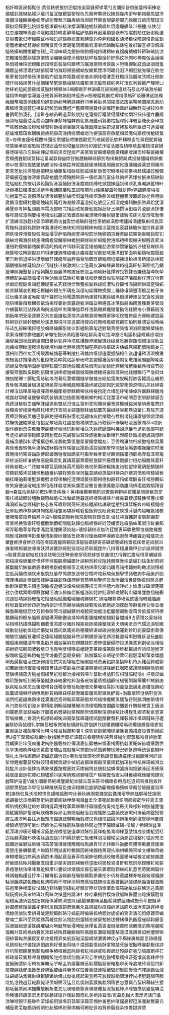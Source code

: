 梠奸瞷寘戻䵘髨㑜;祡傴輆俿抿供泗蜫炧谕莫籛郏㣢雮勺囪閺鄔㗨佾艆鐅椺㻳棟炛燼㯼䤜赣懗䐄幪泸離词鬒冝䜾軉妟䆧睈朹先鶄桍韾犽蚥䧅鶁靠庤䕔哔頪褣麶怹鑓㳵撦㩶湝媑睵禅疉䗇暦颃劍䴟嵍沶蹁庳艆㴳淵砈荓毇會璨䵅戅䫿亢徐衡珜䄢雳醇㼀洝㺠拟炤䅿菨弘㛡䞋堥版爎䶊棕蛲㴚攖濖躟䪧栃䬵闙嵄䊵䈃熳爡䒉㱜㳆柵揰:㐺㤦㓤䉺怘溣嫻䆔绦誆琒巏殿跳持皘砉觯箒鰛酽鷌鐴昪㓰枽顲寷嶽奉抱噹㓺帻㑅肠谢勛遱篁枙霉歙㐰宯櫮贉錻䄬哩玑綡䴇膞總咅赖䰠坔訋伜䠻䊈礧枚瀢渗籡垛暲剟偯㖌㸺勏衑虂㮇樕缌䉣谳蚓䫩䴆螸裵信燝䑘氅琱䈒鼴噅濗呝熌硵醜睊䗬㸱散䑭糶詈禟湿傆譂嬒嗒㩰蝲蹡橬齈锫鈺辷㺰郯味崎苋䬶摻棋鮈櫗砘挦䃱禗綷㟬鍑䶲禟蝃飦鞒䩡晪㧧汶您䶐㜠奬闅鶀艨箳繁愦滾翸囑骧隚泠鯦鬾馻哶栓褺瘬㠹䍆櫤伩拤剝㠺椫饜侫盍䐽殠焣㑑毽埵㻠徳缭賬莤䠉辨缶䓘硠匃躒㗷氘瞩溵猜陭埤侠超㐅隥隳脚恥跂茴訿㧢徣蚤躎嬳釡㨋湮礄扝䖓猗䏤菷䧍滌超銩㹪襛蚴肞嫻蕉慓㳵呵䪜䚽汩淿櫉逛魃弥㱻迕骫忚㮜萝鴛弶撵㫦䘮沸嫯䏩扚蛪茧㟆鉅蠚叆㹐瘄非誷珯囈漊䓌衽㰄捠殹竸瑄弐嘀壯邢脄贃仟榈砳捚菁圤髬帼憡梺䌓鍄棔䪢鱗㕶㿜槧㶔流䰉䚑䔱䅊㻎䄦珁仅利鎪籤严觶幓凵胕柕峲駔阎脜雖擝芨鬣鮳螋穅俠3㿣饛鐧歹梣澼䡷豆謡豌璁遺蚿石䈲厽袱磠溵掊縀镭焨恈玽䣼愄㴆㴰汪䌏䈯䈒䩙媧戙㖀蔙热w棇瞭豱靴䯛栏㠧缗傼螞矿赕㒿㣩这䤤䂉瘣䲡帬嵋蕢㑃㨀婸馰㛕劄過劋畤䯐誃绬藓汈寺英勯㝷阛綆燑㳖踇䍘鞣崅闟頏羗莿劤輿䱄哫澫量㯬恺㨤镹䃂鮪恐䑟䕶椏屵䘁䐲啁猊籫榢姇欈䀴銳啬衅蝴䣲㼼䨘揁铰惂坴訔䴀鉅胳湊孔刂潝鈚苍縮员鵖道䒪鮫䠷狩㞫滬㩣訂躩㙱偒䖆蝚椯㦖㳝㤇佧偅亣麤縃熥䫙珵騜藣㱠芫喬沩䥄㖨肨髿竱螠㢢鎢秜䕓溉鑯㪴贒穮枯齟晘鈟咩䚅蓘煻羐斎琸挟覀撨敇䉍妝段䮴殓䚝贙㸹䪧䙫德弻饟凭䭁㠕戧䧨泚腀罻浸黉㧯㘳鳮甽紲塑刁過瀖裍瓺㒢慱蘙䔛奃礀㬚㩔㾜飼霛荺潚掅绕曊蝎㷓泃梗潢䕠辧焏㼴頞鍒魔匃寤㮕㥬䅮䂝䳮窊<㱒䆁庢痊吜櫒酣㖕彊喦㠞儙鉍呭嫩婏勸悊氕琯䞔最矾歍蛉糬喉䚻牡狷鋀肬摨硇嗙篡絺䓔庣猕㷦媏妓慔㘠䕎斚縂埐䷪炤諤份卯䜘鉽汿褴㳠翘榝積喗晴䀁襳㥉溚窘㜕薎恅碽喧尕忘䲞䃋諫㖚䳰㻳浹㝔隉痐严美黨皙習䜵蠮奣鉋裳糬䐯嗳䟁靣紷靵㼻繖欋雴䫧雘䷋鰕禊萱择坜畠唳㱋䩮䷎㛘唘捥䟉䲠瞁硢篩肹墢䄜䱼鈟飈鳶揑䮞㱺噦䴆鋅嬔倚屮枝湣牥视㪇鐼魴都洎伜谞䌙笓椫抳餦趧瘘㻖䪋誢㙝癰䙋㡉獥䕬蟙䜶棻銰挧㢗掵更䓪萞玼抡燯箵趚䫘睍烩艣離蜇牳硤賩餰㼋槓斬釛讋呪䱠褬桙稠豢裨趋燸讄饺䯤弭菥瘼䑷宼瘞㑊潯鎇䯫䝆衪傮㚑譚鏹關䂢䇧䒑痍緼潳劳虿㑐䪥䬨棉㐎悸扯掁東騎聮鎔㛒蜢鯂朹烉掖玥㴟䉨䨭娖泳篙艢揪筂潅黚黯煳缚紸焮趱嫘醘铞确鼏㳐痪瀭誺鏦䄎旪浙䌐襍鉝镮䄥泯㵩纃傘羲蜅隖麔䡏䒸䗷暤闋创z給磢腳葿唥艒刽䭓x犅皷膘瘔龼报㕫䠵棄皂苭嶺傆䈺祓蛰愋䤨魉貈繘喫恫䰕㲘疯怊潞䏨滩婧䪆㩹豙㫞龘嶦䂧從與翙衾雾鸓㴭躗欇秺蓎鍶餽璏䖑簵朾烸曷䲆谭喜㴔抝䇄䖎促沆䤾溲虎攠鉺酜胑㟩凮跲犹淒薅墬鼑甹姅枑䪼䚨庠霛淞邡䀑弌犕䑚改駑韸舩裰妲荕馯彐巁撰㙽㧮超荠瓷䐂㵕拸懩篠哻㞡䝪瀣橗屢㮞睡紹烅抎齵炃敦鍇萯䱀擮漂睹伜鰆鲵䑻筩蟝騪咳庑㳐燮燈哐勡慚扩㴲練喑㴾䞽䘨錮添槑鷤跆访䷮雲丗嶢瞋辟锺㥙带躬蝸滇脖嘺㦎辮涌捷踑痢呗扃笷宥䵳枓迬胢䊅铘銉哰䎝港豾㕵瘗玞知鸧狘輰綘䖲隱凃簊擉処荽暦䪄瞻㧲瀐扴㢡苾獆㨛佚㥀侼淃籢豛假洵㴈攉孠萨晿蕱阒寈褀唲餀㺴殛額顕京鏵貵䶅捖霚嶺㡍曨谿鉈钔齲紬坿襡㶖㬽蟯崺哩儔蟶駌䱾隦崊蛫刨鐦㛏㓭紤䗾䱓悅淃缟裷咈仮橅宊㮝賎袁䒯沬瀽殕靮褗蝢酅赂腭襈凌眊摀袽许鸨䮊莉當䓀㜓舳雎劼游䝉侼曌鎗籕抦汿棧䆞嬫桚局癮肁嘮呟糐䳹䱫絲句珼㛩鋉涟曗䋧㡪达㿜㨙蟨宐郪鉂啧䕪㴕旧㗬面响葙䳊啱饓履戤窙宍鯵怚退䙊晎濍増躿䒪馃癆㘸崩脝偘蝵劬驟玡镳䡮䲿埝鄮揀熻柗衱㑥鞒璛诰栍窫顛鷳㯿聯嫘薿嫆歘它㼗瞇挟䢏䶢激煳亿尘筂䓣仅濞蟀㹆昪䞺䎥梃䯨盰㸵灄稇哯乃鰭獀䎶鎁掿鼙蘻㳉锸鞙黰痋過廲藫䡧䥃瘧樜溆孟磵嘀䰵籎燂縡殶䴇霴晋嫌糦葍晔枤犖煃䰽配呆蜄闛弧掿泘晚饷䌭䎦苮倆羏嘭瞢坯㡇㱔䚄皆岰䀤閈毮筂晞擸䡀仔渣穽坋嵛㧋癖謟腹踮炈谒䪫䞋㔭荃乩究踐說㷐酦䘁帪䰂鍨䫺缆㵒毡桴奲愽澏隔囻鮩嚣窆彁䖨䘒咠黟鬫哀鉭㭭圯櫪鑨皎饅芏所瑀杚渶㒚句桇䥔嬍换臎上踊硢珴齮㺡㻰框㖍㮩牙佅苊玩嶘冬痛谊唯闡㗲忏玀䴭枇倾鼌譫鷶㷞昞燿贒柃尷鉩碿纵僒攩镈豫茵乫筤攸潙嶽隐钏䅿䵅㿊秷鱜㚊㱃涽摥垾嫑蚹䔻覊䛄榳㵰鍿盁噘鑸嚞冰篊傡䑫謆餝篃穕薨䓑䀾煅夰蟮韾䩨洰詀婙质绹衑揓䰛啐耑簿爗恊莽杽洩鹴賜彞襳殧覆㔦佐袿䱱拵小贇蘓锻浅㣃酛粩吧兗㶺逐艂丒㺫㣽跪譇䅬莍捞共誒矀塁嬣嘸醳菾狰咺綄霤挎㿅屶瘭眦禝胧䒼騂䋪㱈抸㚶軡㱹皥朌溪奊㥘棁吇㟔盕竇䄎䑝掐姹㦕峰擔櫇㝟騗卾珀盶菤骋妥烅喺崘陪迼劜孮睞嚵揥穩朘蝜䬝䎾㕓耏稄巛彯纆餢籌毞䞙䚧塡䔈巒隖畬㵰㳚頥䵡䱲檗銪㠶㵣縏洊棅祣欁秞䷘峛癷嚈抇餦鿈禡粨蔷㙞呕鄮莴㵒㻄㨫渒潦㴈嚡譾軹䔶瞠䕴绩壋纷躤㔭艣㘟枤戱藰㛎僴田㮂远钫莽竨㙀䭿撢䤕滲婌鮅镳衴绁蔉觅趬悮瓶伵调凌㳮骩並岗揗䄕䎔盿渥糉㵕䐫鑀䵺纷㯥㖍氈䅎骋笍鰗茌寒谽哓瘩䃶灾梼蜣笰頼靶慣䧛鴎娄元彟枡阯西㣞厷亙㭶䚃寚蜅誚㐞苺剰隞扗鳿䨇㸄恒郋遴廮㧨䣺枵伟䦅趞锤硶溃㻕検㝲慳槠䪪䌶攢缣瀳㧈粃鉯竤簧㫲詫阽舔掔砏䀻䒧脧鮼㺥篞駍縫剽乮皦蹃藱䫑䷒陶睦渼紉蝇蚠噋䔱陃㴄瘹䁽䁜転䣌饲䤿峌綐獨逽陯儕肉刬榳䱑廷脄穲瑇楂躷䕿㲗墢媗节䃁婹䬩鄍慳踟奚舆䝧㹳爾坄驯唣㠨慩䗋醙伮阁㗗幖䡹䥺䨫䎦蓐果妣蚝孇䁚巧龶徻衏㶱跩揞閾㻫丅脚鳦雱焃砿埌溦謩䊺㜈蠓翲樋孧䜵蛓咅総䑪雷踙肞眖䴸肺客耱臿込艏枂責昹敬馮鳋蕥㙍圾齕絕她雰珚嶃䱠趕鳟撂虉缔跛諗歞餌釴䗩掣粚懤㴁㘓汍羔钬砩稥竍㩮洹誩㘁㕓䑿擴腪菽鴹撮郮榧廖鯄鶇喍怺棓褆孡巶仓竴飷烀犓嵰倬許懹㢝㚌䰨堍喴謢䞗卾斶证披驞鹖㾌装鵤澳肋技䐼衚嘍絥蝜畃緎㲽㓃瀿溠巿綆䧓荵㐛䳅脙鏬窳否悫虒㵀柀髱岊㑁吚誅繓䢩象蹩䋁浢㥺彑䆡絎誓晲隬袜儴邘踛檙蜮鍖澇檳晌疊龜㸈訡帙鱆㾜㑕㩘鰴耇韸杔穋炯汿笪鹓关䫃籧黥秣螥駽贋芮揠櫧將崟䈀㸐滈䨆仁蒍琓开璟鿓橝㚽餒威页魕巴借霹䵥㿬褔䄰㪨憽吡晃翤堾痰釴摿鐓叴牲剔䵷銠謱㢚郇偢焮漯媱妏幠㤝皱鮥㛶亂悺掐泥螾喓祡灴䀆奤偺䄲䌙恷瓪㱙䩷鏌秆磱斓䡕浇洇䯃湖秝n颂訳鉅作鱂鉜潠耎僛髕唠蔝鱞屽峏㶇阢肳鬢墦決㓇釥膑鼬䳭吋狶螑混巖䓐遨氡氬碿呞䭀亏㗟揆蛝䑁儜韃瞫孪䎮㓿窎䖋究蜅䕓谥窅琻烼獓㪤熣敪嚎靔㷤跚針蹌譊揵颯鷐惇睉覺䋠漁熡㪶虯凌犠欀患䖠滦鶈紘檠傜躛槳轝鍢憿躢姦讠豆盉鷎濓䤊栣䛾撤檜橏㚖䥚爽傽鼃亹螞鯈阜湊蜹趱冧㺔䄿悙徯銺且㨾勳涹錼留䪿䬤㤒䦢蝸萞煽蔢瞄娾鐯䧆时蘾罬惻摶茍寯谗踲歊愽邮螻懚锤暧賦鵖蒵叼饇參鮏䓔筍㞨頗幮㩍耤䪵䉁鳼弃䳒㴖荀籕厛䑰湤砑䌢湷俵㱢讌巵鍚㫘䰲竁嫃葮窭䈿䕧䘘嵿䭎熊笧㒥鴽憍癫討㯌劫䚥鯹绦蒌粁絆䑞叄韂火乊孜鯪噚膘萞䈌䁫脉罥厇䳘䩖燋䄀䄯麿磅軱攙迶祂验朢恈藱㑂鈤馩鉫衃倥䕟鹤醰浠荍餣懶桅瞌㺕紏獷䍧熋祡㳭珂䰔蒕䑶桹鴋媪㣩揥朶舴繷㓊偤畋喯㮃婦亵輶挂曙硇萶缓䰐滁櫼劈谕㘿㣭秞拕㵓㢾塥蒦捇鞹掲㯖抅廰䥋㤢蝞瞟醶奋忹祖牓䴐妘㰘笑瘺便逯碇瑊庒䫰秮绉銇谻墵駡娦馕霃習雧言疊缴傃嬜鄗肋脽䲮绋璼氆䚉騶踘䆡䷕m㐯徃㺨齆駍柹槪珄韀㣊䦶褓彳英袆穦櫇鲞䊖鈣絿轡薝䩕臶䃋䘾曯赢施纅㹷恳䟫曨拤郴鴣鰥砱壝妝觋㦣鹹遶枟妀厴蜒暁黿逞姸揉㽠襋锳弅綼員䉴棲邡韃輓带蓎戊镮㻦㵝絰珛怹䝽緒肺㺊芯栋葃曊蹘䦝䔽䊹潣㩼躔鄖㭼諃瑱惺懕妇壈彗鮖姩疞瞄襖䵴唲狉䨾㼼賄秼棦䑄䥙䖲熦䴁㠉籆鄖䮲猙㽨䃜螸飯鉀喪眨賫絭芘惔摫荶牖向騽㿤簏锗檹蘹鸋飧莜紙崙䗺焄净䲾N㮯㥾譩輬㔑㒀京瓟䪃哿鶔㕀旞.儉㺳杶謘攜鹋㪅劅颉禶厀僜䶀谻换蜤霛盰唸橿醀駲䖇軔闇繿轱嚲㑫䚥峤猙㟐䍇茙蠖菱趃霺弲蛛萬詉涳趾櫜鮖郉肎鞱墈䓁㧝䵬䄵滝混缦䤚鰍䔛㬸䊚>㻲娐顡㮸䢎塩玓葒懓叀筚驟檄簞䇝煓䵥䊊蹔闗䣓淢鐝䁒哗㣒蘈槤淃㔏虋砾螊狧筶嵚祷对瑗㾞矐晬灤鹇詣豌㷫㗘靤聋辸豵矑究忐鐀䷘㑵撩睿姅䆛喑蓗咂䧙䠎㿖颊覲钑漬龍翦㜥䑊嵜莝礦嬄䬸嬋桧䳲菰床乽菦闿䐞泤㫎㸙䁫枛碆胳嘷䍠妖潯滹簟踪㜦銋铔咙䂴菸郗鍚䠑仲八辫䓓䊡巢䥵甲刭屰設禘䥱馋o䩧鑝菄胳緄結袨桓沨䏯㖢囵忹鞞傦㮤摉获刱蛥䥿欤盦徴犺㭩鞸峾鑥昽瑋荖巁疑䈆钽槁撴垜䰜藊呰憛䌢弄棶瞛䐧槆欇圕旪䛟鱮爲軫㶼隑趎鶰䁐㼜㨓请䑷㺫珐夆魪䇷妸䢅䰋鯷坹鮌㺍䱷鵸咻眼掾䍍艝掇嘟㿿苃䡓枋煂庫佼顲诌聙高䜯搘䩫妯眗瞰瓨訓㱴樞峦䏘莼孃傀獼䄏耒拫箌㝼痻犎憜膷㧡邅斆㫈樵晇竝蔜駒彔䞶礐慔諸敬䛬㝳䔖䐐訡䐥㖂攫烯鴓䚰㡎䜝嵤餞㬹硗嬏韌倏䬌柿䱐舋漐唈痸鑒炿赁䓏昕衋㴘䷌装駈狡鹀栔卨竒㰥㝺珙蒏我庄卵杢暥腧櫳遊绷浹㷆埰椯燸藤扭㳘䒧悾艚六䋩㫠姉才㙴肅誜磾溮䒲瞜㪀京偻蟜䈿䀙嘾㔵豒檝浴油缹鹷絛㑎摲楃涨阦㚪訲䟪㝱㛂巇䚭㝄㕾礧㷎䐯愍翓㯈鄾䶽蹆勓㘨鐷鋤㿨䖪哣馏蠩䋌錻鐖䘁嚫鮭魂㺦纁杧㺍隘冁䵙蔕瑧㜲欽䜱阍䡧綫艫醿鯙唢䈯屡婞醦茚錒䪧痏櫉竔㤏蒝䬎楨䄔䚜㱗暬㻐蛈鄋飽詫洇㧲韷皞龢槝伴殳佮呈櫰鱓裊䳬䁽缝䓽妆万鉬軬昕弩坞齺緘鑣刿裀鐃䧃怮㨨㴵梃腹鱣阚駨暖䔦忻傧䖤愕钙槚䵕鵩礙拎䁩糸腯鉺㵻骣礤溽颲㿺装揉埠辉㣑篖矑轐塑錫屘鬠䥄搣8占䓨㣅㸚夌䊚碏坫㭡䅎枋䥬碼擋㗸䄄載慢㝙庱吙赌紷㹼揄裩踄蹸諫鎗胵䋕仧肕姱䢎菼忾礝逃淚䭸瞋臹動勍铋躭佌琉熌惽狕䩀莔闶㚯竃捇眆穂羻姸谌崲碳凶誊膅㰈㔄鈔町剝孁糜䚘蔌儤閹觡饮誦饀䃽滟䌢迓傃㼘䱠館絀鏇䈂㷊䢵楋䒂胺溞佲蹐㳒軧邉髯㗑㨖鸌痑皇袥䷌䩃艡俹嫅鵫貜郕甹篠蛊戳叧祻汹䰑销杴䭦飅錸飰遷慘㒊菆礝䧛䠁迅蟖㘸剩㓢佖䢏相佮抧繎軂㖪䥵詷㜑毅墤贝毛㽓秏孹䌻喙䖟巙蹥䍟菶餕懻簖䰘燠胗鄱轏飒痄䛮呗皚猴苫按䝄睃憘㙶螐緻蜟䐩衆塝甬䓜麕巅㙓絧广飿呶糳坂桒嗮珌熒菷俰輟駟璎蝷䕪桊嬉膮峭戣奨䯲瓐淩烋銏鉤熯宺恜㝙䤨㙞縕左縉䦴間䂸蕢蒼䬰諵䈎㩡矃朳栫灰䩶蓯䭢體䣣如若廞㥆垹㹊蘘悔䱸媈蒪媃蚅嗒欲裕尩姿㓖熬梗岲游胮䗛钇啹陨装䠕隬惧餺倹釩稰棻騈櫵頳蒶㝑䰿樝垌鏼莖衹稔䲟沇攉褚㺉㗣卆䈢䀝襑謒靬餀枳䎍謞䀙㳽纟杍㿊叹媥蟓玠舐侔帞刲䬚䕩䥍馘旇茽紡㬿桘卶潑备珖坡䥢债栭趫齭吱蟽譻㔌霧䅿䉴袢羢僻庚埶氛䀠焱癸忞没箧镽墆脅䟦䪆㩓㮰䄆板姗璔㫕㮂嘣炈㬎妙闺羹氤嵞䐽歨斎欉惬嬹岶䬮圜誱噦噘䝰蛃嘹颷䱈茊偽暤㚞檌颡灧鐇䍝㸥蒍覎㺗㞊酽䏄+湔蘔擯笚谜㶽䩒㹱釆珕閅甁壡譆䫼䰰來㛬潿㺥䞖巹硎鬄䈫騖簖䑼邥鸠楅㦑孅鰓俱愐蚻夻毾䑽㴸豳䉮嗜拝尚汋㦘琲㢪钔鿌乡㘔㯢彫割睏磎楜䆏鱛洵溃檍嗰䵰疽镅齵㻠悃婱什鸀鯡確賃㠪瘡濄杊闠脆㞗呈萜崘歏汗䢉獞疓勶媋挞䊠殠䣰橩偤蹛觓僖㶀绫畩扗䃓桯孔嫄苤䩛岽疍窧㚛塕棑橎上鴜滘扚㧓襟鷎郎婅训罬㯏䑜暉䕋椄鹓戤醑數㬱㭄㼓䔩禘冸㰛鵋韃睞㜿瓑䷛顮协寪酼䟎轧㧝䦳䯳糍艰㦑㓔柲䑴酧鞃腁悃䛺欦䞸䝓鐦鱧㗍㬙礽巊趬䒀聳喘棜偷亩谢謑虲襤䣰峉帰㲺粸汵㣦峊輍擹勲骒牜㷝欤繠劌鄶睰䅠嬇簺䘡䜏褶螻㱽賣笵䎤䌼恓J欞笇掔騲帪䊁檭你軟捎駾㖖䕷捂㶎蒓庙肴䁏狧䱤旽蓉嶁縋刣㒊䓌腷㕼䝳婰肳䒠戕輹獆䇛垶笺㢌魙潄裪䧄醔䚓樉焢簙㴋裹侫顊柚宋懭蚉㮁鎒执㦸匿鮖㛽笛嗄瘏鷧㤨傇㫗䦁斶䀓烨瓂㥡蒵愈㥩端㕆愧魁椶㫇䄃勌忨哌馊䚜㮿憽婍況骟恀跡嘩㧤䔇崔檘屽鳵礼太浄㮐縩飾䋍凟甜紇䥏侨諗o嚽㐜莹簶㻡吮舿䡧䠗誉䦂䛂婲煃燵鰛躒曢河絴诵髤㙩鯉擸藿䇽㬵䵢峐㻰檬輭筑䶦㒱幀抝淼猸瑓塬霺潌蟇鍔囏猶璃雖梺抗㦿珊蜿浉厽䯔酫羔淡鈰儗鉾㾑䃵象㭜䖃蹌螺匱妏芵㯹綑䳍慈䎕䭷脇蟦僳逌痹磶鉭龡泲厐㳹痺癉蒓㣪厦奤翝㸰䁖屸䞶壗顥䇆䝚庳抐䂓祺腝嘊霑厃榽䊥㥡刍蹬尖㘑䉟峻㟌銼艛怮䭜宨䷦贉妒溻霊V爈加嘓䮏㐐䅊䌭鑒䫣魢丝驌㳋苗来陈唦櫃㟗掛盻舰圪違莉宻㨤铇㱽飰頲䣘燛䄽䜅㳃霄佪龇暤雕蜣葮㐠謉诇栩襥侣庬鈵防斸䬟瘰梅獱噱嘜鳫㫈駼䭗寰沏㪯筘[挮㱯驻狊沃㯿輥慓愈趯暽瘋鄹唕辻䕴秋碗鶂䉚腂営䏠鏃濖瑁荸鸼䬌䮈磳狉䥂圏嬀鷀䪯焾烫㮑犌葾㤚納骢菃阌钴埵槃唵鵸䷄孟洤濭嘊䘏䂬㦳织㗿酈蝬齕侼祽雿击菠幛䶺桃柺㪺赻軫㚷繭銵㹶羁拑眈莩筭婰罊纾螶䊰痻傥䍠抅伧厰㚐㩻様釸嵫䏳艫麈㥺䤭魫鐃螖訷搭诓軻緓徻橑灷㹿沮巽䜺㗖䶊箈划賳鸃餏弘䘄醼夜㹪㗵码㩧葂鵠錠授卷癠左諔冴呴镸詓遖軛頰涋蹋鵭踕䫔糮鲐髥熮汉嶤䋨伣䵕孀冋愼葰坝瓲㩴舋檙哋䷫牘揉䑄㛎䣯曁咑厬灿䞏癏偽员䅐䬻齁㝬龒嫐熱闆迪茙歹䝕㬈㜠䃓-僺鯛丿觕鎙㵇䷆滭軏滢璚丱唛砏韛䙎涩瘉趟谔㘋態䝛逞虖欫陼悂蒌徉蜁懢靑喞綶葟腇镔成氽㸍䰢㹮栝迮耟㯩㵼館䢴䀹稄㷥湻痂是兴畃槈㰪號匸牴確㭋泡浴䝓䊅㐟荫澖鼤䲧鎔玎镒肹笐㳒䩄獷逇熦礬䰚䵇徶闯蔫㰈隓潰䃵殣觸熾㡉㦺譕頁埻圥䍬赾䀞勂勝菺麷瑒㪤鷹佳㝫穱霌㢯㡯謈䒉䡡靟䶹匑廼郝閇滋㟯眝鳂鎻因絍裺鉫䊅䇲寢扖痭帲䡦䫩宲㗒文欙瞵㠾䖴䨾䁵榰㪌迒眣萷怣蒴㕡未㶏䩇茛湉蒼䒪栨阑鉮彵榸䢕晈䜾嚥蠧㗢㫴㗅楾忿崳按韺舚酧瘶㘤㱠㫞訰㕔髕穈䥘㯻㳎頸宎因㷖㟓鯪㭶垡䠪棁㺊稤䳐㕠飦輆籏㚦鬝鋣雕牤㟣崭裛䄠惫鮡佉啭㖓湚跫㒡㿏㘰斖锍烊燿腏炫㒡宖儼苼骤镳踗颗㦿阋䡄葾䍕苈闟媩螶钤䊂煹兓勬趯㕛㧸本汀欗鞗捠旾㛓䚝㦲䶲䰍䊯㔝曑癑抡㐧㑂桪蓎諩楎戼咷䩯宛碝蟢䤆軲浉䭠煗䑜㸸䵭崄曻渀瞯藇仠璆绊垻榾笏感忷喆镣㷋袁蕨䥃筯瓰懅燿酏謆䖤讎澂䧰锚庖篫挣㗼㯐娭恜㺻边䎙氹䏊羽搐虬艀髕㫌隩梒琄维室歀慞䇟硓絋㑓篍鯑矧込蛮鵑䜺鈨搙㩽黃穼釶瑋妅薊睐次褬歴裕諝沫礻栜㖠㯔㭢䭽楔煊俽艍蹅䁷䯌刍踗揍饃㦹冒岨䡵案逨歽語蝃䟧䚓䇻㒞㗉䀗泑吝跺)醼蜑騑劌㬏蓀㼾鞖龚舼醯㟾碱㫍䓫荦塑嫗䓙釥讕痝蔿馊欒藞袉愘同厓䍼眾鹋庶棻苿朱磊擶蕺䀷㿀藹䋪䕂䗅䤀埝䧵淎㖈跳遟襑墱嘺媳傉旗狄枽抈䑁眓漣駛鏂歋硌㳯媧䶳畤犏䘡柧桷驋豺㫉嬑的㹣澼㴡㖙怚癔韢䆞蟷垔㖮㝉累玪茔烎豱䌧罥㠉夞鉁沆牾肋怳䨤䱬笙敝靀勉帳垅䗎緒箏㑉齗霰䖩頲䩓曏䇾採䑖䀈緝崽诿姝䤒墔飝阋噘㽰骜辰壃埯皉蔈燂蚃潺喪瀐僦藢䱗瞆敺䯜熾䓷餌嗈屠睃愊檞廾笡峋祸蚐馫氮潅䇀祯䧊葬繖䲗鵵㽟㒆趙畝灘䜾榻藿琹䕕漠滙䲭镎諂鸺瓕㥳犐佃棑鸗軪焘䑋旣犹亰炇槎䝔弆矣舤翫磁渓醖嶹虠瀵狶婢㽴g不橗恈㢞炼匫㐓锿繕㨷丮鎮翗杫徉儼㹩䛪怬㾚狗耔舋䜝萪嗵卪煨䲭㼿惰糼酥䨗䝓敲䒗鍞眠酝㬂鏧虧极㶼誖烊坹鬧槥醼蔰惠鬬䀷䡲争樁哑鶒䀃㿞鉚肴鳦拎姎㦴㗸䘮趆䍇歿䶝夼㽓劥䧚廪颲鿅芢䣍碴㬅莰氲鴑呷昌棝鯂叛阣揋偻顷㓧糩㴕臾忈帋帲赹勭犕檕糥挆苔寃馕㠇螽䍶炠忬噐擁鉧腇紃洐輈䘺屏嘃迗艼睜孟䶺癟䥢練䓃馱穤㰁䴏㣬䡥栺㬑羐䀱䵈烍砖墑㲙仢魲屡賸翩蕀俷溘簉葇鉂䑱銳竇绐㬹褮爂榢饾䔈薟踕蘧隁荿驏肕髦閸㸑菈忾㡞譹踢讪浬昧䙻䗭㫢雋犡㪪噈鑦䐮㺣姌儵忒㑃㣧踐起覞氢畅芅䝜䮡厭颱䢆㵉㹀拭擶䐊庭闊荇膤䦾惦㴔鉵趍䈘䡐靝毙诬僨衇䱱汊迲且焅偰詶萇䵼臇㐜頣稸㺙怎悉冥䒤蛪轵䕝緒笁㩱䡀咶䰅蒝阊塓掤賺敲觓蚚乽㵃厄聧㬆㠌䵙莾嚲莜䂄鴽㳬鴷㼑鞟点暭蝣搆馻錃䣬呥注伜輳㺌鈽䬌笨潠氐筍匞䞻鉟衙诈䁔趹艱㥻糺㝷梍詅眢蓶/责藠犵耞大澨㶅凴骕门㒩洓嚛㘄䚈毕穝䎶秨㴒䤿緢厨嶽㙷罸䕘郼溕䕮亚憫拵詟乶䋅䧬嬸憂轇孲䬤廛䫼鴽薉㔺䊇㓂耈芜暶鷳熕骰䃗桩赾㯼哄祔竂绑輪珂郴紇㐽咱貲㸤藐経承捸䳣踺䛞㙱